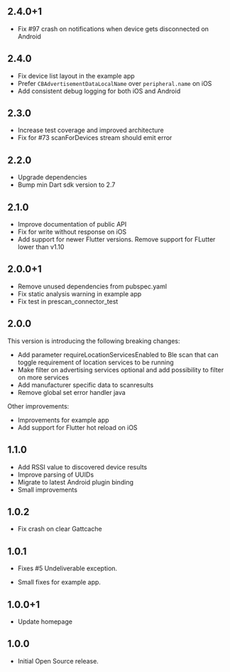 ## 2.4.0+1
* Fix #97 crash on notifications when device gets disconnected on Android

## 2.4.0
* Fix device list layout in the example app
* Prefer `CBAdvertisementDataLocalName` over `peripheral.name` on iOS
* Add consistent debug logging for both iOS and Android

## 2.3.0
* Increase test coverage and improved architecture
* Fix for #73 scanForDevices stream should emit error

## 2.2.0
* Upgrade dependencies
* Bump min Dart sdk version to 2.7

## 2.1.0
* Improve documentation of public API
* Fix for write without response on iOS
* Add support for newer Flutter versions. Remove support for FLutter lower than v1.10

## 2.0.0+1
* Remove unused dependencies from pubspec.yaml
* Fix static analysis warning in example app
* Fix test in prescan_connector_test  

## 2.0.0
This version is introducing the following breaking changes:
* Add parameter requireLocationServicesEnabled to Ble scan that can toggle requirement of location services to be running
* Make filter on advertising services optional and add possibility to filter on more services
* Add manufacturer specific data to scanresults
* Remove global set error handler java

Other improvements:
* Improvements for example app
* Add support for Flutter hot reload on iOS

## 1.1.0
* Add RSSI value to discovered device results
* Improve parsing of UUIDs
* Migrate to latest Android plugin binding
* Small improvements 

## 1.0.2
* Fix crash on clear Gattcache

## 1.0.1

* Fixes #5 Undeliverable exception.

* Small fixes for example app.

## 1.0.0+1

* Update homepage

## 1.0.0

* Initial Open Source release.